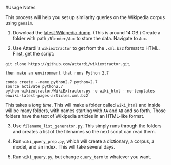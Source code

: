 #Usage Notes

This process will help you set up similarity queries on the Wikipedia corpus using `gensim`.

1. Download the [latest Wikipedia dump](https://dumps.wikimedia.org/enwiki/latest/enwiki-latest-pages-articles.xml.bz2). (This is around 14 GB.)  Create a folder with path `/Blender/Aux` to store the data.  Navigate to `Aux`.

2. Use Attardi's `wikiextractor` to get from the `.xml.bz2` format to HTML.  First, get the script:
 
 `git clone https://github.com/attardi/wikiextractor.git`, 
	
	then make an environment that runs Python 2.7 
	
 ```
 conda create --name python2.7 python=2.7
 source activate python2.7
 python wikiextractor/WikiExtractor.py -o wiki_html --no-templates enwiki-latest-pages-articles.xml.bz2
 ```
 This takes a _long time_.  This will make a folder called `wiki_html` and inside will be many folders, with names starting with `AA` and `AB` and so forth.  Those folders have the text of Wikipedia articles in an HTML-like format.  
 
3. Use `filename_list_generator.py`.  This simply runs through the folders and creates a list of the filenames so the next script can read them.

4. Run `wiki_query_prep.py`, which will create a dictionary, a corpus, a model, and an index.  This will take several days.

5. Run `wiki_query.py`, but change `query_term` to whatever you want.
 

